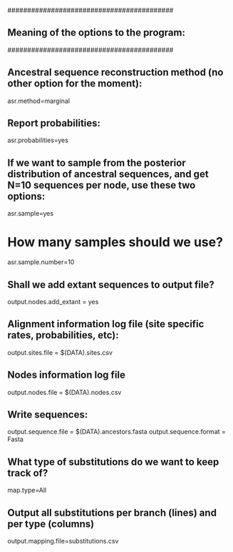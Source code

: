 ##########################################
## Meaning of the options to the program:
##########################################

## Ancestral sequence reconstruction method (no other option for the moment):
asr.method=marginal 

## Report probabilities:
asr.probabilities=yes 

## If we want to sample from the posterior distribution of ancestral sequences, and get N=10 sequences per node, use these two options: 
asr.sample=yes
# How many samples should we use?
asr.sample.number=10

## Shall we add extant sequences to output file?
output.nodes.add_extant = yes

## Alignment information log file (site specific rates, probabilities, etc):
output.sites.file = $(DATA).sites.csv

## Nodes information log file
output.nodes.file = $(DATA).nodes.csv

## Write sequences:
output.sequence.file = $(DATA).ancestors.fasta
output.sequence.format = Fasta

## What type of substitutions do we want to keep track of?
map.type=All

## Output all substitutions per branch (lines) and per type (columns)
output.mapping.file=substitutions.csv
